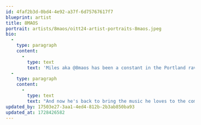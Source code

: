 ```yaml
---
id: 4faf2b3d-0bd4-4e92-a37f-6d75767617f7
blueprint: artist
title: 8MAOS
portrait: artists/8maos/oitt24-artist-portraits-8maos.jpeg
bio:
  -
    type: paragraph
    content:
      -
        type: text
        text: 'Miles aka @8maos has been a constant in the Portland rave community since 2015, lighting up dance floors from in front of and behind the decks. He may have dipped out to drive his van around the continent for a few years but his heart never left. Living in a van for 3 years naturally compelled him to live a minimal lifestyle, which just reinforced and grew his love for minimal music. Getting wrecked by some of the best DJs on the planet on his travels certainly helped ;)'
  -
    type: paragraph
    content:
      -
        type: text
        text: "And now he's back to bring the music he loves to the community he loves. Whether he's curating or DJing, 8maos gravitates towards music that pulls you in - deep, dark, groovy, textured, sensual. His joy of selecting tracks for each unique set and setting is what keeps him going and takes his mixing to the next level."
updated_by: 17503e27-3aa1-4ed4-812b-2b3ab850ba93
updated_at: 1728426582
---
```

